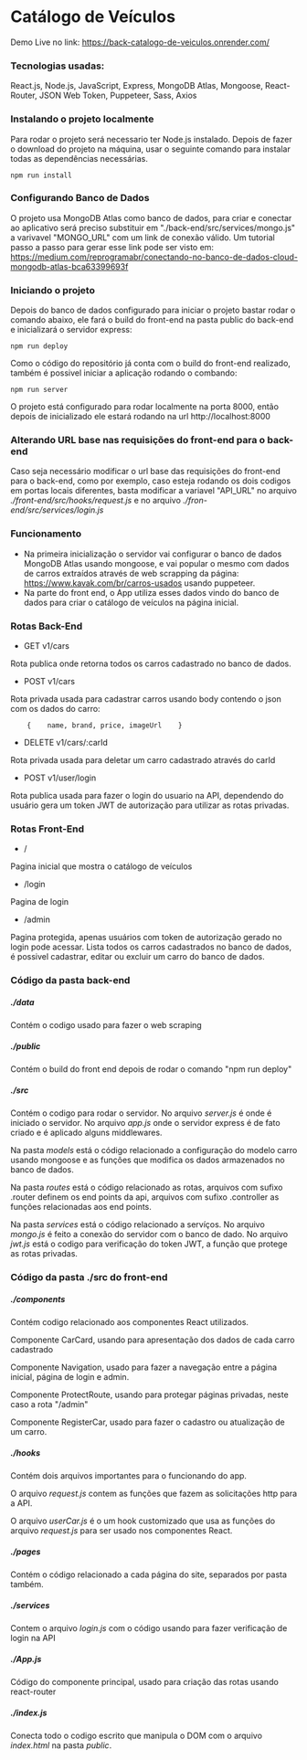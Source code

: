 # Catálogo de Veículos

Demo Live no link: https://back-catalogo-de-veiculos.onrender.com/

### Tecnologias usadas:
React.js, Node.js, JavaScript, Express, MongoDB Atlas, Mongoose, React-Router, JSON Web Token, Puppeteer, Sass, Axios

### Instalando o projeto localmente

Para rodar o projeto será necessario ter Node.js instalado. Depois de fazer o download do projeto na máquina, usar o seguinte comando para instalar todas as dependências necessárias.

    npm run install
    
### Configurando Banco de Dados

O projeto usa MongoDB Atlas como banco de dados, para criar e conectar ao aplicativo será preciso substituir em "./back-end/src/services/mongo.js" a varivavel "MONGO_URL" com um link de conexão válido. Um tutorial passo a passo para gerar esse link pode ser visto em: https://medium.com/reprogramabr/conectando-no-banco-de-dados-cloud-mongodb-atlas-bca63399693f

### Iniciando o projeto

Depois do banco de dados configurado para iniciar o projeto bastar rodar o comando abaixo, ele fará o build do front-end na pasta public do back-end e inicializará o servidor express: 

    npm run deploy

Como o código do repositório já conta com o build do front-end realizado, também é possivel iniciar a aplicação rodando o combando:

    npm run server

O projeto está configurado para rodar localmente na porta 8000, então depois de inicializado ele estará rodando na url http://localhost:8000

### Alterando URL base nas requisições do front-end para o back-end

Caso seja necessário modificar o url base das requisições do front-end para o back-end, como por exemplo, caso esteja rodando os dois codigos em portas locais diferentes, basta modificar a variavel "API_URL" no arquivo *./front-end/src/hooks/request.js* e no arquivo
*./fron-end/src/services/login.js*

### Funcionamento

- Na primeira inicialização o servidor vai configurar o banco de dados MongoDB Atlas usando mongoose, e vai popular o mesmo com dados de carros extraídos através de web scrapping da página: https://www.kavak.com/br/carros-usados usando puppeteer.
- Na parte do front end, o App utiliza esses dados vindo do banco de dados para criar o catálogo de veículos na página inicial.

### Rotas Back-End

- GET v1/cars

Rota publica onde retorna todos os carros cadastrado no banco de dados.
- POST v1/cars

Rota privada usada para cadastrar carros usando body contendo o json com os dados do carro: 

        {    name, brand, price, imageUrl    }

- DELETE v1/cars/:carId

Rota privada usada para deletar um carro cadastrado através do carId

- POST v1/user/login

Rota publica usada para fazer o login do usuario na API, dependendo do usuário gera um token JWT de autorização para utilizar as rotas privadas.

### Rotas Front-End

- /

Pagina inicial que mostra o catálogo de veículos 
- /login

Pagina de login
- /admin

Pagina protegida, apenas usuários com token de autorização gerado no login pode acessar. Lista todos os carros cadastrados no banco de dados, é possivel cadastrar, editar ou excluir um carro do banco de dados.

### Código da pasta back-end

##### ./data
Contém o codigo usado para fazer o web scraping

##### ./public
Contém o build do front end depois de rodar o comando "npm run deploy"

##### ./src
Contém o codigo para rodar o servidor. No arquivo *server.js* é onde é iniciado o servidor. No arquivo *app.js* onde o servidor express é de fato criado e é aplicado alguns middlewares.

Na pasta *models* está o código relacionado a configuração do modelo carro usando mongoose e as funções que modifica os dados armazenados no banco de dados.

Na pasta *routes* está o código relacionado as rotas, arquivos com sufixo .router definem os end points da api, arquivos com sufixo .controller as funções relacionadas aos end points.

Na pasta *services* está o código relacionado a servíços. No arquivo *mongo.js* é feito a conexão do servidor com o banco de dado. No arquivo *jwt.js* está o codigo para verificação do token JWT, a função que protege as rotas privadas.

### Código da pasta ./src do front-end

##### ./components
Contém codigo relacionado aos componentes React utilizados.

Componente CarCard, usando para apresentação dos dados de cada carro cadastrado

Componente Navigation, usado para fazer a navegação entre a página inicial, página de login e admin.

Componente ProtectRoute, usando para protegar páginas privadas, neste caso a rota "/admin"

Componente RegisterCar, usado para fazer o cadastro ou atualização de um carro.

##### ./hooks
Contém dois arquivos importantes para o funcionando do app.

O arquivo *request.js* contem as funções que fazem as solicitações http para a API.

O arquivo *userCar.js* é o um hook customizado que usa as funções do arquivo *request.js* para ser usado nos componentes React.

##### ./pages
Contém o código relacionado a cada página do site, separados por pasta também.

##### ./services
Contem o arquivo *login.js* com o código usando para fazer verificação de login na API

##### ./App.js
Código do componente principal, usado para criação das rotas usando react-router

##### ./index.js
Conecta todo o codigo escrito que manipula o DOM com o arquivo *index.html* na pasta *public*.









